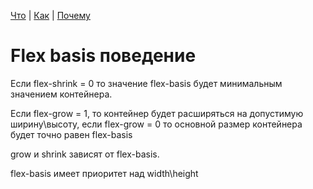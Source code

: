 [Что](./what.md) | [Как](./how.md) | [Почему](./why.md)

# Flex basis поведение

Если flex-shrink = 0 то значение flex-basis будет минимальным значением контейнера.

Если flex-grow = 1, то контейнер будет расширяться на допустимую ширину\высоту, если
flex-grow = 0 то основной размер контейнера будет точно равен flex-basis

grow и shrink зависят от flex-basis.

flex-basis имеет приоритет над width\height